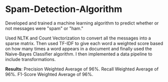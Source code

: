 # Spam-Detection-Algorithm

Developed and trained a machine learning algorithm to predict whether or not messages were "spam" or "ham." 

Used NLTK and Count Vectorization to convert all the messages into a sparse matrix. Then used TF-IDF to give each word a weighted score based on how many times a word appears in a document and finally used the Naive-Bayes Classifier algorithm. I then implemented a data pipeline to include transformations. 


**Results**:
Precision Weighted Average of 96%.
Recall Weighted Average of 96%.
F1-Score Weighted Average of 96%. 
